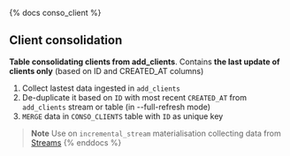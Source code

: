 {% docs conso_client %}
## Client consolidation
**Table consolidating clients from add_clients**. Contains **the last update of clients only** (based on ID and CREATED_AT columns)
1. Collect lastest data ingested in `add_clients`
2. De-duplicate it based on `ID` with most recent `CREATED_AT` from `add_clients` stream or table (in --full-refresh mode)
3. `MERGE` data in `CONSO_CLIENTS` table with `ID` as unique key 
> **Note**
> Use on `incremental_stream` materialisation collecting data from [Streams](https://docs.snowflake.com/en/user-guide/streams-intro) 
{% enddocs %}